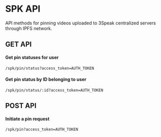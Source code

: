 # SPK API

API methods for pinning videos uploaded to 3Speak centralized servers through IPFS network.

## GET API

#### Get pin statuses for user
```
/spk/pin/status?access_token=AUTH_TOKEN
```

#### Get pin status by ID belonging to user
```
/spk/pin/status/:id?access_token=AUTH_TOKEN
```

## POST API

#### Initiate a pin request
```
/spk/pin?access_token=AUTH_TOKEN
```